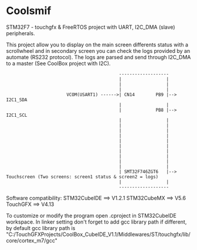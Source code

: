 # Coolsmif
STM32F7 - touchgfx & FreeRTOS project with UART, I2C_DMA (slave) peripherals.

This project allow you to display on the main screen differents status with a scrollwheel and in secondary screen you can check the logs provided by an automate (RS232 protocol). The logs are parsed and send through I2C_DMA to a master (See CoolBox project with I2C).  

                               
                                               -------------------
                                               |                 |
                                               |                 |
                                               |                 |
                           VCOM(USART1) ------>| CN14        PB9 |--> I2C1_SDA
                                               |                 |
                                               |             PB8 |--> I2C1_SCL
                                               |                 |
                                               |                 |
                                               |                 |
                                               |                 |
                                               |                 |
                                               |                 |
                                               |                 |         
                                               |                 |
                                               |                 |
                                               |                 |
                                               | SMT32F746ZGT6   |--> Touchscreen (Two screens: screen1 status & screen2 = logs)
                                               |                 |
                                               -------------------

Software compatibility:
STM32CubeIDE ==> V1.2.1
STM32CubeMX ==> V5.6
TouchGFX ==> V4.13

To customize or modify the program open .cproject in STM32CubeIDE workspace. 
In linker setting don't forget to add gcc library path if different, by default gcc library path is "C:/TouchGFXProjects/CoolBox_CubeIDE_V1.1/Middlewares/ST/touchgfx/lib/core/cortex_m7/gcc"
